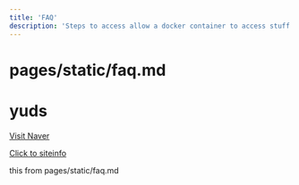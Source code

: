 ```yaml
---
title: 'FAQ'
description: 'Steps to access allow a docker container to access stuff on the host'
---
```


# pages/static/faq.md

# yuds

[Visit Naver](https://naver.com)

[ Click to siteinfo ](/ssg/siteinfo)

this from pages/static/faq.md
